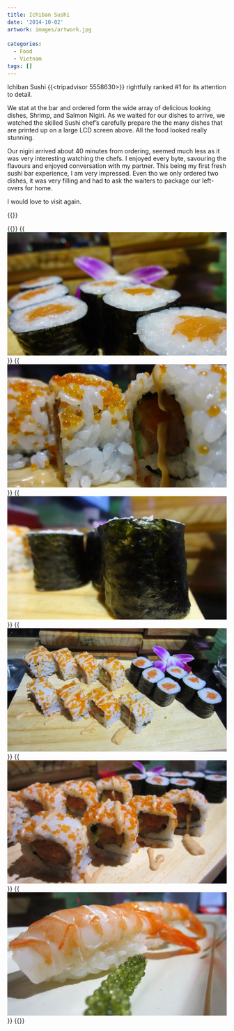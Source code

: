 ```yaml
---
title: Ichiban Sushi
date: '2014-10-02'
artwork: images/artwork.jpg

categories:
  - Food
  - Vietnam
tags: []
---
```



Ichiban Sushi {{<tripadvisor 5558630>}} rightfully ranked #1 for its attention to detail.

We stat at the bar and ordered form the wide array of delicious looking dishes, Shrimp, and Salmon Nigiri. As we waited for our dishes to arrive, we watched the skilled Sushi chef’s carefully prepare the the many dishes that are printed up on a large LCD screen above. All the food looked really stunning.

Our nigiri arrived about 40 minutes from ordering, seemed much less as it was very interesting watching the chefs. I enjoyed every byte, savouring the flavours and enjoyed conversation with my partner. This being my first fresh sushi bar experience, I am very impressed. Even tho we only ordered two dishes, it was very filling and had to ask the waiters to package our left-overs for home.

I would love to visit again.


{{<place ChIJub4jiBcvdTERUXUvnbf88i0>}}

{{<gallery>}}
  {{<img src="images/DSC01552.jpg" title="Salmon Nigiri">}}
  {{<img src="images/DSC01550.jpg" title="Spicy Salmon Nigiri">}}
  {{<img src="images/DSC01549.jpg" title="Salmon Nigiri">}}
  {{<img src="images/IMG_5373.jpg" title="Spicy Salmon Nigiri &#038; Salmon Nigiri">}}
  {{<img src="images/IMG_5372.jpg" title="Spicy Salmon Nigiri">}}
  {{<img src="images/IMG_5371.jpg" title="Shrimp Nigiri">}}
{{</gallery>}}
